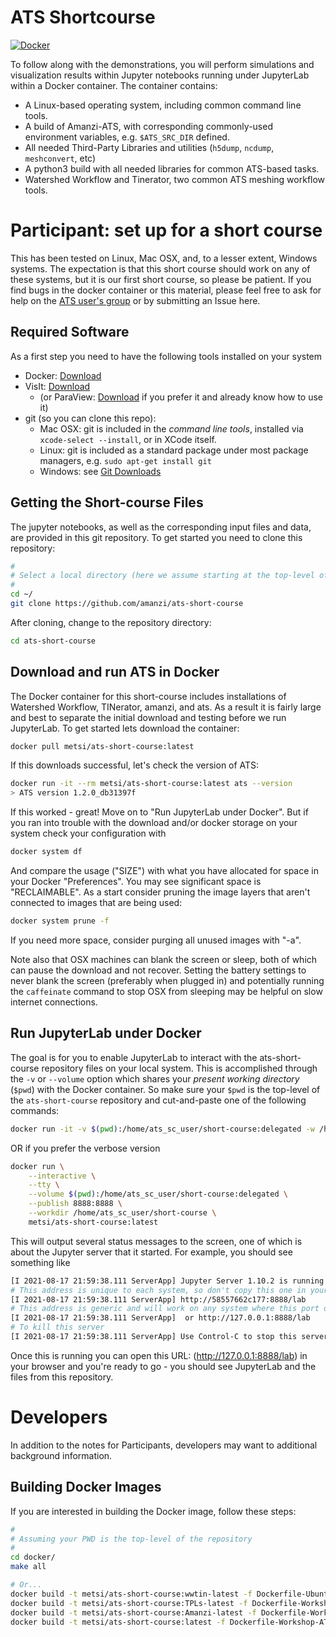 # ATS Shortcourse

[![Docker](https://github.com/amanzi/ats-short-course/actions/workflows/docker-test.yml/badge.svg?branch=main)](https://github.com/amanzi/ats-short-course/actions/workflows/docker-test.yml)

To follow along with the demonstrations, you will perform simulations and visualization results within Jupyter notebooks running under JupyterLab within a Docker container.  The container contains:

* A Linux-based operating system, including common command line tools.
* A build of Amanzi-ATS, with corresponding commonly-used environment variables, e.g. `$ATS_SRC_DIR` defined.
* All needed Third-Party Libraries and utilities (`h5dump`, `ncdump`, `meshconvert`, etc)
* A python3 build with all needed libraries for common ATS-based tasks.
* Watershed Workflow and Tinerator, two common ATS meshing workflow tools.

# Participant: set up for a short course

This has been tested on Linux, Mac OSX, and, to a lesser extent, Windows systems.  The expectation is that this short course should work on any of these systems, but it is our first short course, so please be patient.  If you find bugs in the docker container or this material, please feel free to ask for help on the [ATS user's group](mailto:ats-users@googlegroups.com) or by submitting an Issue here.

## Required Software
As a first step you need to have the following tools installed on your system

* Docker: [Download](https://www.docker.com/get-started)
* VisIt: [Download](https://wci.llnl.gov/simulation/computer-codes/visit/executables)
  * (or ParaView: [Download](https://www.paraview.org/download/) if you prefer it and already know how to use it)
* git (so you can clone this repo):
  * Mac OSX: git is included in the _command line tools_, installed via `xcode-select --install`, or in XCode itself.
  * Linux: git is included as a standard package under most package managers, e.g. `sudo apt-get install git`
  * Windows: see [Git Downloads](https://github.com/git-guides/install-git)

## Getting the Short-course Files

The jupyter notebooks, as well as the corresponding input files and data, are provided in this git repository. To get started you need to clone this repository:

```sh
#
# Select a local directory (here we assume starting at the top-level of your home directory)
#
cd ~/
git clone https://github.com/amanzi/ats-short-course
```

After cloning, change to the repository directory:

``` sh
cd ats-short-course
```

## Download and run ATS in Docker

The Docker container for this short-course includes installations of Watershed Workflow, TINerator, amanzi, and ats.  As a result it is fairly large and best to separate the initial download and testing before we run JupyterLab.  To get started lets download the container:


``` sh
docker pull metsi/ats-short-course:latest
```

If this downloads successful, let's check the version of ATS:

``` sh
docker run -it --rm metsi/ats-short-course:latest ats --version
> ATS version 1.2.0_db31397f
```

If this worked - great!  Move on to "Run JupyterLab under Docker".  But if you ran into trouble with the download and/or docker storage on your system check your configuration with 

``` sh
docker system df
```

And compare the usage ("SIZE") with what you have allocated for space in your Docker "Preferences".  You may see significant space is "RECLAIMABLE".  As a start consider pruning the image layers that aren't connected to images that are being used:

``` sh
docker system prune -f 
```

If you need more space, consider purging all unused images with "-a".

Note also that OSX machines can blank the screen or sleep, both of which can pause the download and not recover.  Setting the battery settings to never blank the screen (preferably when plugged in) and potentially running the ``caffeinate`` command to stop OSX from sleeping may be helpful on slow internet connections.

## Run JupyterLab under Docker

The goal is for you to enable JupyterLab to interact with the ats-short-course repository files on your local system.  This is accomplished through the `-v` or `--volume` option which shares your _present working directory_ (`$pwd`) with the Docker container.  So make sure your `$pwd` is the top-level of the `ats-short-course` repository and cut-and-paste one of the following commands:

```sh
docker run -it -v $(pwd):/home/ats_sc_user/short-course:delegated -w /home/ats_sc_user/short-course -p 8888:8888 metsi/ats-short-course:latest
```

OR if you prefer the verbose version

```sh
docker run \
    --interactive \
    --tty \
    --volume $(pwd):/home/ats_sc_user/short-course:delegated \
    --publish 8888:8888 \
    --workdir /home/ats_sc_user/short-course \
    metsi/ats-short-course:latest
```

This will output several status messages to the screen, one of which is about the Jupyter server that it started.  For example, you should see something like 

``` sh
[I 2021-08-17 21:59:38.111 ServerApp] Jupyter Server 1.10.2 is running at:
# This address is unique to each system, so don't copy this one in your case
[I 2021-08-17 21:59:38.111 ServerApp] http://58557662c177:8888/lab
# This address is generic and will work on any system where this port on local host has not been allocated to another process
[I 2021-08-17 21:59:38.111 ServerApp]  or http://127.0.0.1:8888/lab
# To kill this server
[I 2021-08-17 21:59:38.111 ServerApp] Use Control-C to stop this server and shut down all kernels (twice to skip confirmation).
```

Once this is running you can open this URL: (http://127.0.0.1:8888/lab) in your browser and you're ready to go - you should see JupyterLab and the files from this repository.

# Developers

In addition to the notes for Participants, developers may want to additional background information.

## Building Docker Images

If you are interested in building the Docker image, follow these steps:

```sh
#
# Assuming your PWD is the top-level of the repository
#
cd docker/
make all

# Or...
docker build -t metsi/ats-short-course:wwtin-latest -f Dockerfile-Ubuntu-WW+TIN ./
docker build -t metsi/ats-short-course:TPLs-latest -f Dockerfile-Workshop-TPLs ./
docker build -t metsi/ats-short-course:Amanzi-latest -f Dockerfile-Workshop-Amanzi ./
docker build -t metsi/ats-short-course:latest -f Dockerfile-Workshop-ATS ./

```
